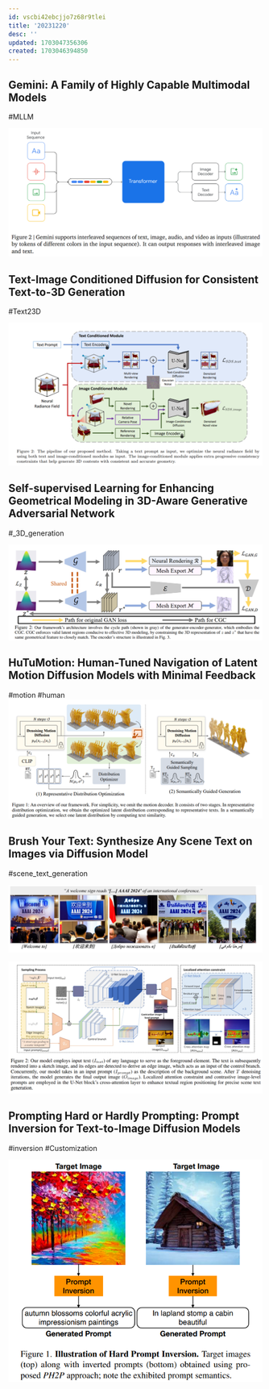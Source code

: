 ```yaml
---
id: vscbi42ebcjjo7z68r9tlei
title: '20231220'
desc: ''
updated: 1703047356306
created: 1703046394850
---
```



## Gemini: A Family of Highly Capable Multimodal Models
#MLLM

![图 0](assets/images/34e4eb33a8a460b1da7dfb896cd09f82afc7ed3b27acf1755a31c79d13164aaa.png)  



## Text-Image Conditioned Diffusion for Consistent Text-to-3D Generation
#Text23D

![图 1](assets/images/f7817f3a8e0f7f36baeb41598edf3c54eb4f99f2cdf90170c423382ab9a6289a.png)  


## Self-supervised Learning for Enhancing Geometrical Modeling in 3D-Aware Generative Adversarial Network
#_3D_generation

![图 2](assets/images/8b007387a2ba8058321047fa27165170e5242623c3b801cb816ca3d78fd086dc.png)  



## HuTuMotion: Human-Tuned Navigation of Latent Motion Diffusion Models with Minimal Feedback
#motion
#human
![图 3](assets/images/bdb1b0e661876e4808adacbb7dc024a4297c60e2499043a374518f1c9162d2a3.png)  


## Brush Your Text: Synthesize Any Scene Text on Images via Diffusion Model
#scene_text_generation

![图 4](assets/images/d78c8de2a93567a1ac00a3586c36f2a17d353bca5dc39e3fcdb8f2afda67c046.png)  

![图 5](assets/images/d417ab68589ec7dbabbce5122f69aa5cda7a3e1120312344ba0d8492829facc5.png)  


## Prompting Hard or Hardly Prompting: Prompt Inversion for Text-to-Image Diffusion Models
#inversion
#Customization

![图 6](assets/images/9d295a44b998c777fad06a72aeaea2fd00ef36035a8d516b8d85b74f9c75cd33.png)  



